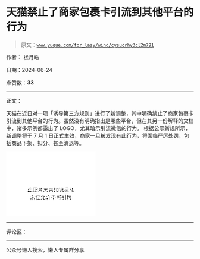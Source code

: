# 天猫禁止了商家包裹卡引流到其他平台的行为

> 原文：[`www.yuque.com/for_lazy/wind/cysucrhy3cl2m791`](https://www.yuque.com/for_lazy/wind/cysucrhy3cl2m791)

作者： 禚月皓

日期：2024-06-24

点赞数：**33**

* * *

正文：

天猫在近日对一项「诱导第三方规则」进行了新调整，其中明确禁止了商家包裹卡引流到其他平台的行为。虽然没有明确指出是哪些平台，但在其另一份解释的文档中，诸多示例都露出了 LOGO，尤其暗示引流微信的行为。
根据公示新规所示，新调整将于 7 月 1 日正式生效，商家一旦被发现有此行为，将面临严厉处罚，包括商品下架、扣分、甚至清退等。

![](img/320b1ea4fa7c13641830de56af833a16.png "None")

* * *

评论区：

* * *

公众号懒人搜索，懒人专属群分享